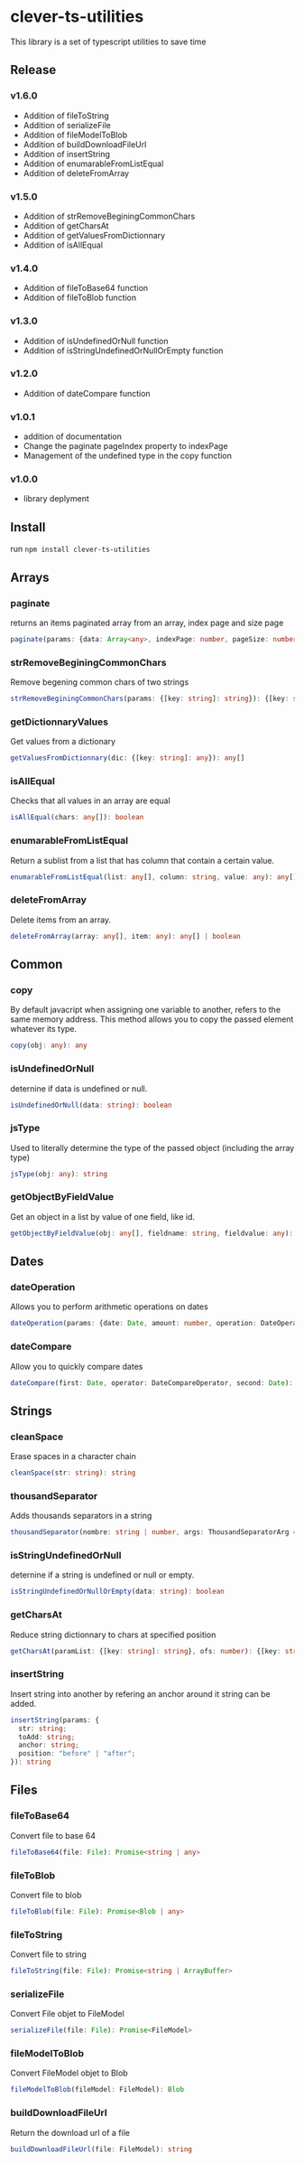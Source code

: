 # clever-ts-utilities

This library is a set of typescript utilities to save time

## Release

### v1.6.0

- Addition of fileToString
- Addition of serializeFile
- Addition of fileModelToBlob
- Addition of buildDownloadFileUrl
- Addition of insertString
- Addition of enumarableFromListEqual
- Addition of deleteFromArray

### v1.5.0

- Addition of strRemoveBeginingCommonChars
- Addition of getCharsAt
- Addition of getValuesFromDictionnary
- Addition of isAllEqual

### v1.4.0

- Addition of fileToBase64 function
- Addition of fileToBlob function

### v1.3.0

- Addition of isUndefinedOrNull function
- Addition of isStringUndefinedOrNullOrEmpty function

### v1.2.0

- Addition of dateCompare function

### v1.0.1

- addition of documentation
- Change the paginate pageIndex property to indexPage
- Management of the undefined type in the copy function

### v1.0.0

- library deplyment

## Install

run
`npm install clever-ts-utilities`

## Arrays

### paginate

returns an items paginated array from an array, index page and size page

```typescript
paginate(params: {data: Array<any>, indexPage: number, pageSize: number}): Array<any>
```

### strRemoveBeginingCommonChars

Remove begening common chars of two strings

```typescript
strRemoveBeginingCommonChars(params: {[key: string]: string}): {[key: string]: string}
```

### getDictionnaryValues

Get values from a dictionary

```typescript
getValuesFromDictionnary(dic: {[key: string]: any}): any[]
```

### isAllEqual

Checks that all values in an array are equal

```typescript
isAllEqual(chars: any[]): boolean
```

### enumarableFromListEqual

Return a sublist from a list that has column that contain a certain value.

```typescript
enumarableFromListEqual(list: any[], column: string, value: any): any[]
```

### deleteFromArray

Delete items from an array.

```typescript
deleteFromArray(array: any[], item: any): any[] | boolean
```

## Common

### copy

By default javacript when assigning one variable to another, refers to the same memory address. This method allows you to copy the passed element whatever its type.

```typescript
copy(obj: any): any
```

### isUndefinedOrNull

deternine if data is undefined or null.

```typescript
isUndefinedOrNull(data: string): boolean
```

### jsType

Used to literally determine the type of the passed object (including the array type)

```typescript
jsType(obj: any): string
```

### getObjectByFieldValue

Get an object in a list by value of one field, like id.

```typescript
getObjectByFieldValue(obj: any[], fieldname: string, fieldvalue: any): any
```

## Dates

### dateOperation

Allows you to perform arithmetic operations on dates

```typescript
dateOperation(params: {date: Date, amount: number, operation: DateOperationEnum}): Date
```

### dateCompare

Allow you to quickly compare dates

```typescript
dateCompare(first: Date, operator: DateCompareOperator, second: Date): boolean
```

## Strings

### cleanSpace

Erase spaces in a character chain

```typescript
cleanSpace(str: string): string
```

### thousandSeparator

Adds thousands separators in a string

```typescript
thousandSeparator(nombre: string | number, args: ThousandSeparatorArg = {decimal: true, pres: 2, arround: false}): string
```

### isStringUndefinedOrNull

deternine if a string is undefined or null or empty.

```typescript
isStringUndefinedOrNullOrEmpty(data: string): boolean
```

### getCharsAt

Reduce string dictionnary to chars at specified position

```typescript
getCharsAt(paramList: {[key: string]: string}, ofs: number): {[key: string]: string}
```

### insertString

Insert string into another by refering an anchor around it string can be added.

```typescript
insertString(params: {
  str: string;
  toAdd: string;
  anchor: string;
  position: "before" | "after";
}): string
```

## Files

### fileToBase64

Convert file to base 64

```typescript
fileToBase64(file: File): Promise<string | any>
```

### fileToBlob

Convert file to blob

```typescript
fileToBlob(file: File): Promise<Blob | any>
```

### fileToString

Convert file to string

```typescript
fileToString(file: File): Promise<string | ArrayBuffer>
```

### serializeFile

Convert File objet to FileModel

```typescript
serializeFile(file: File): Promise<FileModel>
```

### fileModelToBlob

Convert FileModel objet to Blob

```typescript
fileModelToBlob(fileModel: FileModel): Blob
```

### buildDownloadFileUrl

Return the download url of a file

```typescript
buildDownloadFileUrl(file: FileModel): string
```
